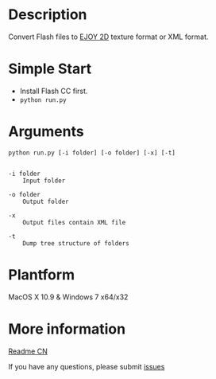 Description
=====

Convert Flash files to [EJOY 2D](https://github.com/cloudwu/ejoy2d/) texture format or XML format.


Simple Start
======
* Install Flash CC first.
* ```python run.py```


Arguments
====

	python run.py [-i folder] [-o folder] [-x] [-t]
	
	
	-i folder
		Input folder
	
	-o folder
		Output folder
	
	-x
		Output files contain XML file
	
	-t
		Dump tree structure of folders
	
		

Plantform
====

MacOS X 10.9 & Windows 7 x64/x32

More information
===

[Readme CN](https://github.com/robinxb/flash-parser/blob/master/doc/cn.md)

If you have any questions, please submit [issues](https://github.com/robinxb/flash-parser/issues)